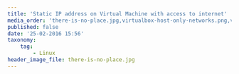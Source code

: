 ```yaml
---
title: 'Static IP address on Virtual Machine with access to internet'
media_order: 'there-is-no-place.jpg,virtualbox-host-only-networks.png,virtualbox-network-adapter.png,virtualbox-network-dhcp-server.png,machine-setting-adapter-1.png,machine-setting-adapter-2.png'
published: false
date: '25-02-2016 15:56'
taxonomy:
    tag:
        - Linux
header_image_file: there-is-no-place.jpg
---
```

